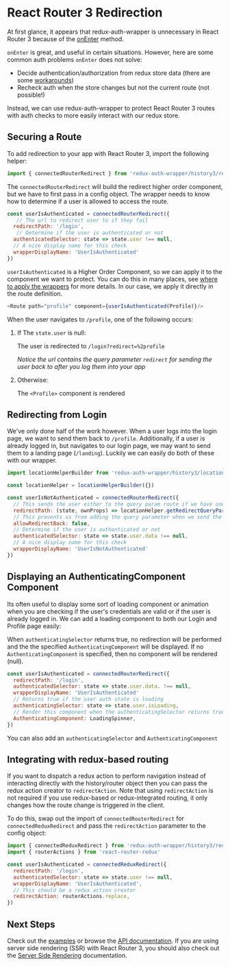 # React Router 3 Redirection

At first glance, it appears that redux-auth-wrapper is unnecessary in React Router 3 because of the  [onEnter](https://github.com/ReactTraining/react-router/blob/v3/docs/API.md#onenternextstate-replace-callback) method.

`onEnter` is great, and useful in certain situations. However, here are some common auth problems `onEnter` does not solve:
* Decide  authentication/authorization from redux store data (there are some [workarounds](https://github.com/CrocoDillon/universal-react-redux-boilerplate/blob/master/src/routes.js#L8))
* Recheck auth when the store changes but not the current route (not possible!)

Instead, we can use redux-auth-wrapper to protect React Router 3 routes with auth checks to more easily interact with our redux store.

## Securing a Route

To add redirection to your app with React Router 3, import the following helper:
```js
import { connectedRouterRedirect } from 'redux-auth-wrapper/history3/redirect'
```

The `connectedRouterRedirect` will build the redirect higher order component, but we have to first pass in a config object. The wrapper needs to know how to determine if a user is allowed to access the route.

```js
const userIsAuthenticated = connectedRouterRedirect({
   // The url to redirect user to if they fail
  redirectPath: '/login',
   // Determine if the user is authenticated or not
  authenticatedSelector: state => state.user !== null,
  // A nice display name for this check
  wrapperDisplayName: 'UserIsAuthenticated'
})
```

`userIsAuthenticated` is a Higher Order Component, so we can apply it to the component we want to protect. You can do this in many places, see [where to apply the wrappers](Overview.md#where-to-apply) for more details. In our case, we apply it directly in the route definition.

```js
<Route path="profile" component={userIsAuthenticated(Profile)}/>
```

When the user navigates to `/profile`, one of the following occurs:

1. If The `state.user` is null:

    The user is redirected to `/login?redirect=%2profile`

    *Notice the url contains the query parameter `redirect` for sending the user back to after you log them into your app*
2. Otherwise:

    The `<Profile>` component is rendered

## Redirecting from Login

We've only done half of the work however. When a user logs into the login page, we want to send them back to `/profile`. Additionally, if a user is already logged in, but navigates to our login page, we may want to send them to a landing page (`/landing`). Luckily we can easily do both of these with our wrapper.

```js
import locationHelperBuilder from 'redux-auth-wrapper/history3/locationHelper'

const locationHelper = locationHelperBuilder({})

const userIsNotAuthenticated = connectedRouterRedirect({
  // This sends the user either to the query param route if we have one, or to the landing page if none is specified and the user is already logged in
  redirectPath: (state, ownProps) => locationHelper.getRedirectQueryParam(ownProps) || '/landing',
  // This prevents us from adding the query parameter when we send the user away from the login page
  allowRedirectBack: false,
  // Determine if the user is authenticated or not
  authenticatedSelector: state => state.user.data !== null,
  // A nice display name for this check
  wrapperDisplayName: 'UserIsNotAuthenticated'
})
```

## Displaying an AuthenticatingComponent Component

Its often useful to display some sort of loading component or animation when you are checking if the user's credentials are valid or if the user is already logged in. We can add a loading component to both our Login and Profile page easily:

When `authenticatingSelector` returns true, no redirection will be performed and the the specified `AuthenticatingComponent` will be displayed. If no `AuthenticatingComponent` is specified, then no component will be rendered (null).

```js
const userIsAuthenticated = connectedRouterRedirect({
  redirectPath: '/login',
  authenticatedSelector: state => state.user.data. !== null,
  wrapperDisplayName: 'UserIsAuthenticated'
  // Returns true if the user auth state is loading
  authenticatingSelector: state => state.user.isLoading,
  // Render this component when the authenticatingSelector returns true
  AuthenticatingComponent: LoadingSpinner,
})
```

You can also add an `authenticatingSelector` and `AuthenticatingComponent`

## Integrating with redux-based routing

If you want to dispatch a redux action to perform navigation instead of interacting directly with the history/router object then you can pass the redux action creator to `redirectAction`. Note that using `redirectAction` is not required if you use redux-based or redux-integrated routing, it only changes how the route change is triggered in the client.

To do this, swap out the import of `connectedRouterRedirect` for `connectedReduxRedirect` and pass the `redirectAction` parameter to the config object:

```js
import { connectedReduxRedirect } from 'redux-auth-wrapper/history3/redirect'
import { routerActions } from 'react-router-redux'

const userIsAuthenticated = connectedReduxRedirect({
  redirectPath: '/login',
  authenticatedSelector: state => state.user !== null,
  wrapperDisplayName: 'UserIsAuthenticated',
  // This should be a redux action creator
  redirectAction: routerActions.replace,
})
```

## Next Steps

Check out the [examples](https://github.com/mjrussell/redux-auth-wrapper/tree/master/examples) or browse the [API documentation](). If you are using server side rendering (SSR) with React Router 3, you should also check out the [Server Side Rendering](/docs/AdvancedUsage/ReactRouter3.md) documentation.
